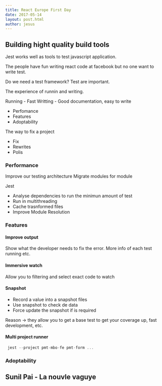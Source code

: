 ```yaml
---
title: React Europe First Day
date: 2017-05-14
layout: post.html
author: jesus
---
```


## Building hight quality build tools

Jest works well as tools to test javascript application.

The people have fun writing react code at facebook but no one want to write test.

Do we need a test framework? Test are important.

The experience of runnin and writing.

Running - Fast
Writting - Good documentation, easy to write


* Perfomance
* Features
* Adoptability

The way to fix a project

* Fix
* Rewrites
* Polis

### Performance

Improve our testing architecture
Migrate modules for module

Jest

* Analyse dependencies to run the minimun amount of test
* Run in multithreading
* Cache trasnformed files
* Improve Module Resolution

### Features

#### Improve output

Show what the developer needs to fix the error.
More info of each test running etc.

#### Immersive watch
Allow you to filtering and select exact code to watch

#### Snapshot

* Record a value into a snapshot files
* Use snapshot to check de data
* Force update the snapshot if is required

Reason -> they allow you to get a base test to get your coverage up, fast development, etc.

#### Multi project runner

```javascript
 jest --project pmt-mbo-fe pmt-form ...
```

### Adoptability


## Sunil Pai - La nouvle vaguye
